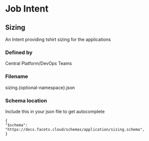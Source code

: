 # Job Intent


## Sizing

An Intent providing tshirt sizing for the applications

### Defined by

Central Platform/DevOps Teams

### Filename
sizing.{optional-namespace}.json

### Schema location
Include this in your json file to get autocomplete
```
{
"$schema": "https://docs.facets.cloud/schemas/application/sizing.schema",
}
```
